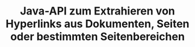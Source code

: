 ---
############################# Static ############################
layout: "auto-gen-gist"
draft: false
path: "de/parser/java/extract/csv/"
otherformats: DOC DOT DOCX DOCM DOTX DOTM TXT ODT OTT RTF PDF XHTML MHTML MD XML EPUB FB2 CHM XLS XLT XLSX XLSM XLSB XLTX XLTM ODS OTS XLA XLAM PPT PPTX  PPS POT PPSX PPTM POTX PPSM ODP OTP PST OST EML EMLX MSG ONE 

############################# Head ############################
head_title: "Extrahieren von Hyperlinks aus Dokumenten, Seiten oder Seitenbereichen über die Java-API"
head_description: "GroupDocs.Parser Java API ermöglicht Entwicklern das Extrahieren von Hyperlinks aus Dokumenten, Dokumentseiten oder bestimmten Seitenbereichen von Excel, PowerPoint, PDF, Outlook und mehr."

############################# Header ############################
title: "Java-API zum Extrahieren von Hyperlinks aus Dokumenten, Seiten oder bestimmten Seitenbereichen"
description: "GroupDocs.Parser Java API erleichtert Entwicklern die Arbeit, indem es ihnen ermöglicht, Hyperlinks aus Dokumenten, Dokumentseiten oder bestimmten Seitenbereichen von PDF, DOCX, PPTX, EML, MSG, XLS, XLSX, CSV, RTF, EPUB und vielen mehr zu extrahieren."

######################### Download Button #######################
button:
    enable: true

############################# About ############################
about:
    enable: true
    title: "Wie führe ich eine Hyperlink-Extraktion aus verschiedenen Dokumenten über Java durch?"
    content: |
       Auf dieser Webseite wird erklärt, wie Sie Hyperlinks aus verschiedenen Dokumenttypen, Dokumentseiten oder einem bestimmten Bereich einer Seite mit nur wenigen Zeilen Java-Code parsen und extrahieren. Hyperlinks können sehr nützlich sein, um zwischen Seiten oder Websites zu navigieren, und können auf ein ganzes Dokument oder auf einen bestimmten Teil innerhalb eines Dokuments, Grafiken, Sounds, E-Mail-Adressen und mehr verweisen. GroupDocs.Parser für Java ist eine sehr leistungsfähige API, die es Softwareentwicklern ermöglicht, Dokumente zu parsen und Text sowie Metadaten aus verschiedenen populären Dokumenten in ihren eigenen Java-Anwendungen zu extrahieren. Es enthält mehrere erweiterte Funktionen zum Extrahieren von Text und Hyperlinks aus verschiedenen Dokumententypen wie PDF, E-Mails, E-Books, Microsoft Office-Formaten: Word (DOC, DOCX), PowerPoint (PPT, PPTX), Excel (XLS, XLSX), LibreOffice-Formate und viele mehr.

############################# content ############################
steps:
    enable: true
    block:
    - title_left: "So extrahieren Sie Hyperlinks aus CSV-Dokumenten"
      content_left: |
       GroupDocs.Parser Java enthält Funktionen zum Extrahieren von Hyperlinks aus CSV-Dokumenten. Das folgende Java-Codebeispiel zeigt, wie Hyperlinks aus dem CSV-Dokument extrahiert werden können.

      title_right: "Extrahieren Sie Hyperlinks über Java"
      content_right: |
        * Erstellen Sie eine Instanz von [Parser](https://apireference.groupdocs.com/parser/java/com.groupdocs.parser/Parser)
        * Überprüfen Sie, ob das Dokument die Hyperlink-Extraktion unterstützt
        * Hyperlinks aus dem Dokument extrahieren
        * Rufen Sie die Methode [GetHyperlinks](https://apireference.groupdocs.com/parser/java/com.groupdocs.parser/Parser#getHyperlinks()) auf, um alle Hyperlinks aus dem gesamten Dokument zu extrahieren.
        * Über Hyperlinks iterieren und die Hyperlink-URL drucken

      gisthash: "036de701f5f17a02dd2353ee547afd5b"
      gistfile: "extract_hyperlinks_form_documents.java"

    - title_left: "So extrahieren Sie Hyperlinks von der CSV-Dokumentenseite"
      content_left: |
       GroupDocs.Parser .NET ermöglicht es Softwareentwicklern, mit ein paar Codezeilen Hyperlinks aus CSV-Dokumenten zu extrahieren. Der folgende C# .NET-Code zeigt die Extraktion von Hyperlinks innerhalb eines CSV-Dokuments. 

      title_right: "Extrahieren Sie Hyperlinks über Java"
      content_right: |
        * Erstellen Sie eine Instanz von [Parser](https://apireference.groupdocs.com/parser/java/com.groupdocs.parser/Parser) 
        * Überprüfen Sie, ob das Dokument die Hyperlink-Extraktion unterstützt
        * Rufen Sie Dokumentinformationen ab, indem Sie die Methode [getDocumentInfo](https://apireference.groupdocs.com/parser/java/com.groupdocs.parser/Parser#getDocumentInfo()) aufrufen.
        * Iterieren Sie über Seiten und drucken Sie eine Seitenzahl
        * Hyperlinks aus dem Dokument extrahieren
        * Rufen Sie die Methode [GetHyperlinks](https://apireference.groupdocs.com/parser/java/com.groupdocs.parser/Parser#getHyperlinks()) auf, um alle Hyperlinks aus dem gesamten Dokument zu extrahieren.
        * Über Hyperlinks iterieren und die Hyperlink-URL drucken
     
      gisthash: "bcca6319f2287edb7295443c1def46ee"
      gistfile: "extract_hyperlinks_form_documents_page.java"
      
    - title_left: "Extrahieren Sie Hyperlinks aus dem Seitenbereich für CSV-Dokumente"
      content_left: |
       Die GroupDocs.Parser-Java-API bietet vollständige Unterstützung zum einfachen Extrahieren von Hyperlinks aus der Seite des CSV-Dokuments. Der folgende Java-Code zeigt, wie Programmierer Hyperlinks aus einem CSV-Dokumentseitenbereich in ihren eigenen Java-Anwendungen extrahieren können.

      title_right: "Wie extrahiere ich Hyperlinks mit Java?"
      content_right: |
        * Erstellen Sie eine Instanz von [Parser](https://apireference.groupdocs.com/parser/java/com.groupdocs.parser/Parser) 
        * Überprüfen Sie das Dokument auf Unterstützung für die Hyperlink-Extraktion
        * Erstellen Sie die Optionen, die für die Hyperlink-Extraktion verwendet werden
        * Rufen Sie die Methode [GetHyperlinks](https://apireference.groupdocs.com/parser/java/com.groupdocs.parser/Parser#getHyperlinks()) auf, um alle Hyperlinks aus dem gesamten Dokument zu extrahieren.
        * Über Hyperlinks iterieren und die Hyperlink-URL drucken
     
      gisthash: "4aefff1fcc6733c0fc12b736d7e36711"
      gistfile: "hyperlinks_extraction_from_document_page_area.java"

    - title_left: "System Anforderungen"
      content_left: |
        GroupDocs.Parser für Java wird auf allen wichtigen Plattformen und Betriebssystemen unterstützt. Es kann Dokumente in Microsoft Word, Excel, PowerPoint, Outlook, OpenOffice und über 50 anderen Formaten erstellen. Um einen vollständigen Leitfaden zu den Systemanforderungen zu erhalten, besuchen Sie bitte die Systemanforderungen, bevor Sie den folgenden Code ausführen. Stellen Sie bitte sicher, dass die folgenden Voraussetzungen auf Ihrem System installiert sind:
        * Betriebssysteme: Microsoft Windows, Linux, MacOS
        * Unterstützung für Java-Versionen: J2SE 7.0 (1.7), J2SE 8.0 (1.8) oder höher
        * Holen Sie sich die neueste Version der GroupDocs.Assembly-Java-APIs von GroupDocs [Repository](https://repository.groupdocs.com/webapp/#/artifacts/browse/tree/General/repo/com/groupdocs/groupdocs-parser)
        
      title_right: "Warum GroupDocs.Assembly verwenden"
      content_right: |
        * Extrahieren Sie einen einfachen Text aus einem der unterstützten Dokumente.
        * Unterstützung zum Extrahieren von Inhaltsverzeichnissen
        * Extrahieren Sie formatierten Text, Metadaten, Bilder, Container und Anhänge.
        * Dokumente parsen über benutzerdefinierte Vorlagen.
        * Suchen Sie Text mit Schlüsselwörtern oder regulären Ausdrücken.
        * Unterstützung für die Extraktion von strukturiertem Text
        * Inhaltsverzeichnis für einige unterstützte Dokumentformate extrahieren.
        * Analysieren Sie Formulardaten aus PDF-Dokumenten.

demos:
    enable: true
        

more_formats:
    enable: true


back_to_top:
    enable: true
---